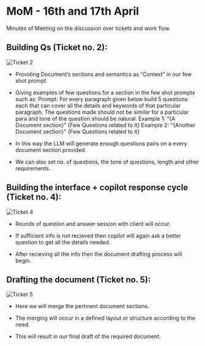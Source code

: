 
# MoM - 16th and 17th April

Minutes of Meeting on the discussion over tickets and work flow.

## Building Qs (Ticket no. 2):
![Ticket 2](FlowCharts/2)

- Providing Document’s sections and semantics as “Context” in our few shot prompt
- Giving examples of few questions for a section in the few shot prompts such as:
Prompt: For every paragraph given below build 5 questions each that can cover all the details and keywords of that particular paragraph. The questions made should not be similar for a particular para and tone of the question should be natural.
Example 1: "{A Document section}" 
{Few Questions related to it}
Example 2: "{Another Document section}" 
{Few Questions related to it}
-   In this way the LLM will generate enough questions pairs on a every document section provided.

-   We can also set no. of questions, the tone of questions, length and other requirements. 

## Building the interface + copilot response cycle (Ticket no. 4):
![Ticket 4](FlowCharts/4)

-   Rounds of question and answer session with client will occur.
    
- If sufficient info is not recieved then copilot will again ask a better question to get all the details needed.
- After recieving all the info then the document drafting process will begin.

## Drafting the document (Ticket no. 5):
![Ticket 5](FlowCharts/5)

-   Here we will merge the pertinent document sections.
    
-   The merging will occur in a defined layout or structure according to the need.
    
-   This will result in our final draft of the required document.
    





